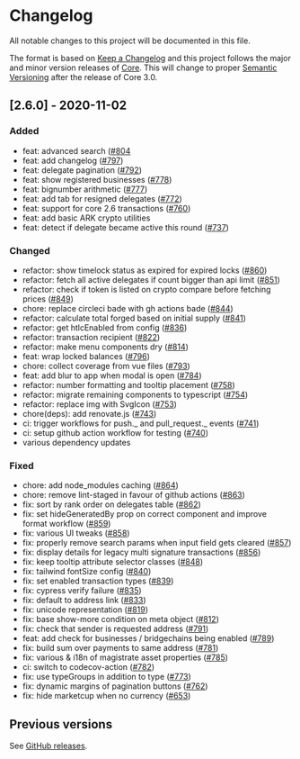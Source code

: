 # Changelog

All notable changes to this project will be documented in this file.

The format is based on [Keep a Changelog](http://keepachangelog.com/en/1.0.0/)
and this project follows the major and minor version releases of [Core](https://github.com/UnitCare/core). This will change to proper [Semantic Versioning](http://semver.org/spec/v2.0.0.html) after the release of Core 3.0.

## [2.6.0] - 2020-11-02

### Added

- feat: advanced search ([#804](https://github.com/UnitCare/explorer/issues/804)
- feat: add changelog ([#797](https://github.com/UnitCare/explorer/issues/797))
- feat: delegate pagination ([#792](https://github.com/UnitCare/explorer/issues/792))
- feat: show registered businesses ([#778](https://github.com/UnitCare/explorer/issues/778))
- feat: bignumber arithmetic ([#777](https://github.com/UnitCare/explorer/issues/777))
- feat: add tab for resigned delegates ([#772](https://github.com/UnitCare/explorer/issues/772))
- feat: support for core 2.6 transactions ([#760](https://github.com/UnitCare/explorer/issues/760))
- feat: add basic ARK crypto utilities
- feat: detect if delegate became active this round ([#737](https://github.com/UnitCare/explorer/issues/737))

### Changed

- refactor: show timelock status as expired for expired locks ([#860](https://github.com/UnitCare/explorer/issues/860))
- refactor: fetch all active delegates if count bigger than api limit ([#851](https://github.com/UnitCare/explorer/issues/851))
- refactor: check if token is listed on crypto compare before fetching prices ([#849](https://github.com/UnitCare/explorer/issues/849))
- chore: replace circleci bade with gh actions bade ([#844](https://github.com/UnitCare/explorer/issues/844))
- refactor: calculate total forged based on initial supply ([#841](https://github.com/UnitCare/explorer/issues/841))
- refactor: get htlcEnabled from config ([#836](https://github.com/UnitCare/explorer/issues/836))
- refactor: transaction recipient ([#822](https://github.com/UnitCare/explorer/issues/822))
- refactor: make menu components dry ([#814](https://github.com/UnitCare/explorer/issues/814))
- feat: wrap locked balances ([#796](https://github.com/UnitCare/explorer/issues/796))
- chore: collect coverage from vue files ([#793](https://github.com/UnitCare/explorer/issues/793))
- feat: add blur to app when modal is open ([#784](https://github.com/UnitCare/explorer/issues/784))
- refactor: number formatting and tooltip placement ([#758](https://github.com/UnitCare/explorer/issues/758))
- refactor: migrate remaining components to typescript ([#754](https://github.com/UnitCare/explorer/issues/754))
- refactor: replace img with SvgIcon ([#753](https://github.com/UnitCare/explorer/issues/753))
- chore(deps): add renovate.js ([#743](https://github.com/UnitCare/explorer/issues/743))
- ci: trigger workflows for push._ and pull_request._ events ([#741](https://github.com/UnitCare/explorer/issues/741))
- ci: setup github action workflow for testing ([#740](https://github.com/UnitCare/explorer/issues/740))
- various dependency updates

### Fixed

- chore: add node_modules caching ([#864](https://github.com/UnitCare/explorer/issues/864))
- chore: remove lint-staged in favour of github actions ([#863](https://github.com/UnitCare/explorer/issues/863))
- fix: sort by rank order on delegates table ([#862](https://github.com/UnitCare/explorer/issues/862))
- fix: set hideGeneratedBy prop on correct component and improve format workflow ([#859](https://github.com/UnitCare/explorer/issues/859))
- fix: various UI tweaks ([#858](https://github.com/UnitCare/explorer/issues/858))
- fix: properly remove search params when input field gets cleared ([#857](https://github.com/UnitCare/explorer/issues/857))
- fix: display details for legacy multi signature transactions ([#856](https://github.com/UnitCare/explorer/issues/856))
- fix: keep tooltip attribute selector classes ([#848](https://github.com/UnitCare/explorer/issues/848))
- fix: tailwind fontSize config ([#840](https://github.com/UnitCare/explorer/issues/840))
- fix: set enabled transaction types ([#839](https://github.com/UnitCare/explorer/issues/839))
- fix: cypress verify failure ([#835](https://github.com/UnitCare/explorer/issues/835))
- fix: default to address link ([#833](https://github.com/UnitCare/explorer/issues/833))
- fix: unicode representation ([#819](https://github.com/UnitCare/explorer/issues/819))
- fix: base show-more condition on meta object ([#812](https://github.com/UnitCare/explorer/issues/812))
- fix: check that sender is requested address ([#791](https://github.com/UnitCare/explorer/issues/791))
- feat: add check for businesses / bridgechains being enabled ([#789](https://github.com/UnitCare/explorer/issues/789))
- fix: build sum over payments to same address ([#781](https://github.com/UnitCare/explorer/issues/781))
- fix: various & i18n of magistrate asset properties ([#785](https://github.com/UnitCare/explorer/issues/785))
- ci: switch to codecov-action ([#782](https://github.com/UnitCare/explorer/issues/782))
- fix: use typeGroups in addition to type ([#773](https://github.com/UnitCare/explorer/issues/773))
- fix: dynamic margins of pagination buttons ([#762](https://github.com/UnitCare/explorer/issues/762))
- fix: hide marketcup when no currency ([#653](https://github.com/UnitCare/explorer/issues/653))

## Previous versions

See [GitHub releases](https://github.com/UnitCare/explorer/releases).
